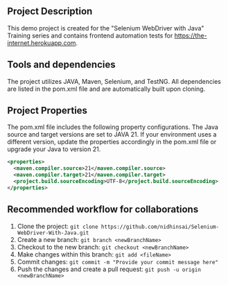 ## Project Description
This demo project is created for the "Selenium WebDriver with Java" Training series and contains frontend automation tests for https://the-internet.herokuapp.com. 
## Tools and dependencies
The project utilizes JAVA, Maven, Selenium, and TestNG. All dependencies are listed in the pom.xml file and are automatically built upon cloning.
## Project Properties
The pom.xml file includes the following property configurations. The Java source and target versions are set to JAVA 21. If your environment uses a different version, update the properties accordingly in the pom.xml file or upgrade your Java to version 21.
```xml
<properties>
  <maven.compiler.source>21</maven.compiler.source>
  <maven.compiler.target>21</maven.compiler.target>
  <project.build.sourceEncoding>UTF-8</project.build.sourceEncoding>
</properties>
```
## Recommended workflow for collaborations
1. Clone the project: ```git clone https://github.com/nidhinsai/Selenium-WebDriver-With-Java.git```
2. Create a new branch: ```git branch <newBranchName>```
3. Checkout to the new branch: ```git checkout <newBranchName>```
4. Make changes within this branch: ```git add <fileName>```
5. Commit changes: ```git commit -m "Provide your commit message here"```
6. Push the changes and create a pull request: ```git push -u origin <newBranchName>```
